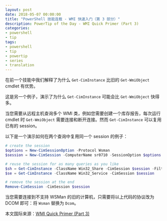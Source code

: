 ```yaml
---
layout: post
date: 2018-05-07 00:00:00
title: "PowerShell 技能连载 - WMI 快速入门（第 3 部分）"
description: PowerTip of the Day - WMI Quick Primer (Part 3)
categories:
- powershell
- tip
tags:
- powershell
- tip
- powertip
- series
- translation
---
```

在前一个技能中我们解释了为什么 `Get-CimInstance` 比旧的 `Get-WmiObject` cmdlet 有优势。

这是另一个例子，演示了为什么 `Get-CimInstance` 可能会比 `Get-WmiObject` 快得多。

当您需要从远程主机查询多个 WMI 类，例如您需要创建一个库存报告，每次运行 cmdlet 时 `Get-WmiObject` 需要连接和断开连接。然而 `Get-CimInstance` 可以复用已有的 session。

以下是一个演示如何在两个查询中复用同一个 session 的例子：

```powershell
# create the session
$options = New-CimSessionOption -Protocol Wsman
$session = New-CimSession -ComputerName sr0710 -SessionOption $options

# reuse the session for as many queries as you like
$sh = Get-CimInstance -ClassName Win32_Share -CimSession $session -Filter 'Name="Admin$"'
$se = Get-CimInstance -ClassName Win32_Service -CimSession $session

# remove the session at the end
Remove-CimSession -CimSession $session
```

当您需要连接到不支持 WSMan 的旧的计算机，只需要将以上代码的协议改为 DCOM 即可：将 `Wsman` 替换为 `Dcom`。

<!--more-->
本文国际来源：[WMI Quick Primer (Part 3)](http://community.idera.com/powershell/powertips/b/tips/posts/wmi-quick-primer-part-3)
